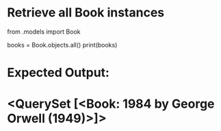 # Retrieve all Book instances
from .models import Book

books = Book.objects.all()
print(books)

# Expected Output:
# <QuerySet [<Book: 1984 by George Orwell (1949)>]>
